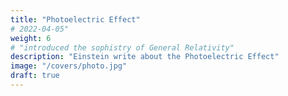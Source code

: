 ```yaml
---
title: "Photoelectric Effect"
# 2022-04-05"
weight: 6
# "introduced the sophistry of General Relativity"
description: "Einstein write about the Photoelectric Effect"
image: "/covers/photo.jpg"
draft: true
---
```



